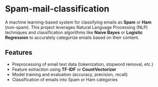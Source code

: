 # Spam-mail-classification

A machine learning-based system for classifying emails as **Spam** or **Ham** (non-spam). This project leverages Natural Language Processing (NLP) techniques and classification algorithms like **Naive Bayes** or **Logistic Regression** to accurately categorize emails based on their content.

## Features

- Preprocessing of email text data (tokenization, stopword removal, etc.)
- Feature extraction using **TF-IDF** or **CountVectorizer**
- Model training and evaluation (accuracy, precision, recall)
- Classification of emails into Spam or Ham categories


